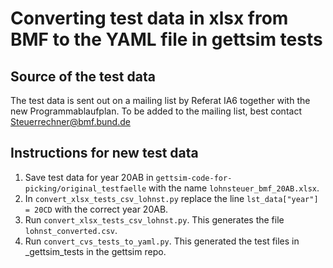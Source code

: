 # Converting test data in xlsx from BMF to the YAML file in gettsim tests

## Source of the test data
The test data is sent out on a mailing list by Referat IA6 together with the new Programmablaufplan. To be added to the mailing list, best contact Steuerrechner@bmf.bund.de

## Instructions for new test data
1. Save test data for year 20AB in `gettsim-code-for-picking/original_testfaelle` with the name `lohnsteuer_bmf_20AB.xlsx`.
2. In `convert_xlsx_tests_csv_lohnst.py` replace the line `lst_data["year"] = 20CD` with the correct year 20AB.
3. Run `convert_xlsx_tests_csv_lohnst.py`. This generates the file `lohnst_converted.csv`.
4. Run `convert_cvs_tests_to_yaml.py`. This generated the test files in _gettsim_tests in the gettsim repo.